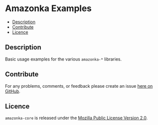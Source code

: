 # Amazonka Examples

* [Description](#description)
* [Contribute](#contribute)
* [Licence](#licence)

## Description

Basic usage examples for the various `amazonka-*` libraries.


## Contribute

For any problems, comments, or feedback please create an issue [here on GitHub](https://github.com/brendanhay/amazonka/issues).


## Licence

`amazonka-core` is released under the [Mozilla Public License Version 2.0](http://www.mozilla.org/MPL/).
